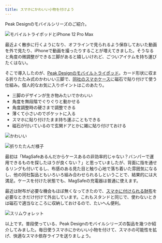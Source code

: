 ```yaml
---
title: スマホにかわいい小物を付けよう
---
```

Peak Designのモバイルシリーズのご紹介。

![](https://lh3.googleusercontent.com/BY4iJqUUswlAc_7Xjs_uijmCeRzbVepIlBEGARvMSAlAEQsSzDEYA9Q3mf34f0ggxs-aJDl7lf2lFUGffaaUxH8Za2CZb3eCfM6MsXjRExMTzn_w-3VHgJoW0zHHS4pHSW-M86SFzKjP9HBW3e89jmHlKhQ8PCXIEgwKhGm_FKbFuhRxjTk-zza9 "モバイルトライポッドとiPhone 12 Pro Max")

最近よく散歩に行くようになり、オフラインで見られるよう保存しておいた動画を外で見たり、iPhoneで動画を撮ったりすることが増えてきました。そうなると角度の微調整ができる三脚があると嬉しいけれど、ごついアイテムを持ち運びたくはない。

そこで導入したのが、[Peak Designのモバイルトライポッド](https://www.amazon.co.jp/dp/B09FRZPLL3)。カード形状に収まる折りたたみ式のかわいい三脚で、[同社のスマホケース](https://www.amazon.co.jp/dp/B09FP3HP7Z?)に磁石で貼り付けて使う仕組み。個人的なお気に入りポイントはこのあたり。

*   三脚のデザインが生き物みたいでかわいい
*   角度を無段階でぐりぐりと動かせる
*   角度調整時の硬さまで調整できる
*   薄くて小さいのでポケットに入る
*   スマホに貼り付けたまま持ち運ぶこともできる
*   磁石が付いているので玄関ドアとかに雑に貼り付けておける

![](https://lh4.googleusercontent.com/Lo5AM8gebcrG-FNzO9jRHq2s3rTwuPzLuXbp8NOVyFcrMofffTsfTgoKnjBlpeZTUp8QjLOgKrHPEVZFfBqeKbFtNjvuyz7Es2vLg5gfnPsnEuE8duAtXchtMLdzP5t7uQW9LAVPSb7QV8cCrxILZ-gs7vnt4BuS81FTAPqE2xyHs0pp2nFVHoXG "かわいい")

![](https://lh4.googleusercontent.com/iu-0qDRYlDyKHmQx82WLUVLfyKIzMnyMC7gi2-DFzKHx82YfwCorN1-UV0u8NXQdoeu5spQ1meM75XUjLtoXQ9YeirrFDeLzQZGCYJi5tr4tQzBI9eF3nvxewu7ZR08eR7I3CneiKm3e-iLBvl3BjFP6msybXv5OT3qtdVrxVxlIGeicqNS_u6Pk "折りたたんだ様子")

最初は「MagSafeあるんだからケースあるの非効率的じゃない？バンパーで運用できるものを探したほうが良くない？」と思っていましたが、背面に指を通せるリングも付いてるし、布感のある見た目と触り心地で落ち着いた雰囲気になるし、他の同社製品ともいろいろ組み合わせられるしということで、結果的には大満足。ケースを付けた状態でも、MagSafeの充電器は普通に使えます。

最近は財布が必要な機会もほぼ無くなってきたので、[スマホに付けられる財布](https://www.amazon.co.jp/dp/B09FSGW671)を必要なときだけ付けて外出しています。これもスタンドと同じで、使わないときは磁石で適当なところに収納しておけるので、たいへん便利。

![](https://lh3.googleusercontent.com/OdgIIU2GihwZUqcgOc1QbVADO4dUr_BEDJQN0FoCwSi9C_EBAotx7WuTb0S6txYeVcMpzoqC2wa5jrTNFhD1aFjTcOosjBkYJoDg8Mh9XLQo0oA9jGsWTzUHHFjYbAa9HkWLuuD5Vu9yws37QHNxBwT46VzRpdgYgdvGlTYbWZUK5sEA4OY3V1P8 "スリムウォレット")

以上です。普段使っている、Peak Designのモバイルシリーズの製品を幾つか紹介してみました。毎日使うスマホにかわいい小物を付けて、スマホの可能性を拡げ、快適なスマホ依存ライフを送りましょう。
